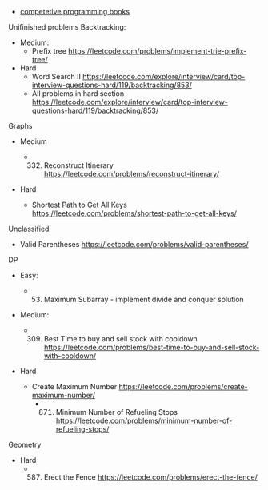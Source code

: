 * [competetive programming books](https://cses.fi/book/index.php)


Unifinished problems
Backtracking:
* Medium:
  * Prefix tree https://leetcode.com/problems/implement-trie-prefix-tree/
* Hard 
  * Word Search II https://leetcode.com/explore/interview/card/top-interview-questions-hard/119/backtracking/853/  
  * All problems in hard section https://leetcode.com/explore/interview/card/top-interview-questions-hard/119/backtracking/853/

Graphs

* Medium
  * 332. Reconstruct Itinerary https://leetcode.com/problems/reconstruct-itinerary/

* Hard
  * Shortest Path to Get All Keys https://leetcode.com/problems/shortest-path-to-get-all-keys/



Unclassified
* Valid Parentheses https://leetcode.com/problems/valid-parentheses/

DP

* Easy:
  * 53. Maximum Subarray - implement divide and conquer solution

* Medium:
  * 309. Best Time to buy and sell stock with cooldown https://leetcode.com/problems/best-time-to-buy-and-sell-stock-with-cooldown/

* Hard
  * Create Maximum Number https://leetcode.com/problems/create-maximum-number/
	* 871. Minimum Number of Refueling Stops https://leetcode.com/problems/minimum-number-of-refueling-stops/



Geometry

* Hard
  * 587. Erect the Fence https://leetcode.com/problems/erect-the-fence/